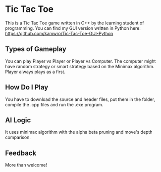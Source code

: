 # Tic Tac Toe

This is a Tic Tac Toe game written in C++ by the learning student of programming.
You can find my GUI version written in Python here: https://github.com/kamwro/Tic-Tac-Toe-GUI-Python

## Types of Gameplay

You can play Player vs Player or Player vs Computer. The computer might have random strategy or smart strategy based on the Minimax algorithm.
Player always plays as a first.

## How Do I Play

You have to download the source and header files, put them in the folder, compile the .cpp files and run the .exe program.

## AI Logic

It uses minimax algorithm with the alpha beta pruning and move's depth comparison.

## Feedback

More than welcome!